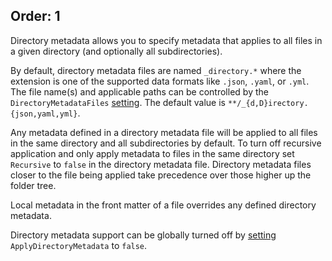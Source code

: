 Order: 1
---
Directory metadata allows you to specify metadata that applies to all files in a given directory (and optionally all subdirectories).

By default, directory metadata files are named `_directory.*` where the extension is one of the supported data formats like `.json`, `.yaml`, or `.yml`. The file name(s) and applicable paths can be controlled by the `DirectoryMetadataFiles` [setting](xref:web-settings). The default value is `**/_{d,D}irectory.{json,yaml,yml}`.

Any metadata defined in a directory metadata file will be applied to all files in the same directory and all subdirectories by default. To turn off recursive application and only apply metadata to files in the same directory set `Recursive` to `false` in the directory metadata file. Directory metadata files closer to the file being applied take precedence over those higher up the folder tree.

Local metadata in the front matter of a file overrides any defined directory metadata.

Directory metadata support can be globally turned off by [setting](xref:web-settings) `ApplyDirectoryMetadata` to `false`.
